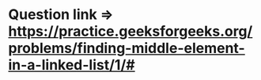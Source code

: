 # Question link => https://practice.geeksforgeeks.org/problems/finding-middle-element-in-a-linked-list/1/#